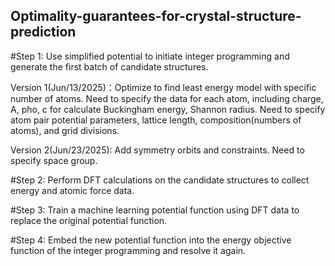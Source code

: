 ## Optimality-guarantees-for-crystal-structure-prediction

#Step 1: Use simplified potential to initiate integer programming and generate the first batch of candidate structures. 

Version 1(Jun/13/2025)：Optimize to find least energy model with specific number of atoms. Need to specify the data for each atom, including charge, A, pho, c for calculate Buckingham energy, Shannon radius. Need to specify atom pair potential parameters, lattice length, composition(numbers of atoms), and grid divisions.

Version 2(Jun/23/2025): Add symmetry orbits and constraints. Need to specify space group.

#Step 2: Perform DFT calculations on the candidate structures to collect energy and atomic force data.

#Step 3: Train a machine learning potential function using DFT data to replace the original potential function.

#Step 4: Embed the new potential function into the energy objective function of the integer programming and resolve it again.